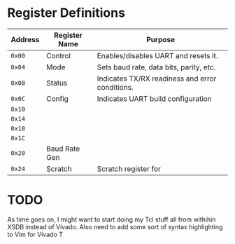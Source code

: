 # Register Definitions

| Address | Register Name       | Purpose                                                   |
|---------|----------------------|-----------------------------------------------------------|
| `0x00`  | Control              | Enables/disables UART and resets it.                      |
| `0x04`  | Mode                 | Sets baud rate, data bits, parity, etc.                   |
| `0x08`  | Status               | Indicates TX/RX readiness and error conditions.           |
| `0x0C`  | Config               | Indicates UART build configuration |
| `0x10`  |
| `0x14`  |
| `0x18`  |
| `0x1C`  |
| `0x20`  | Baud Rate Gen
| `0x24`  | Scratch              | Scratch register for 


# TODO
As time goes on, I might want to start doing my Tcl stuff all from withihin XSDB
instead of Vivado.
Also need to add some sort of syntax highlighting to Vim for Vivado T
